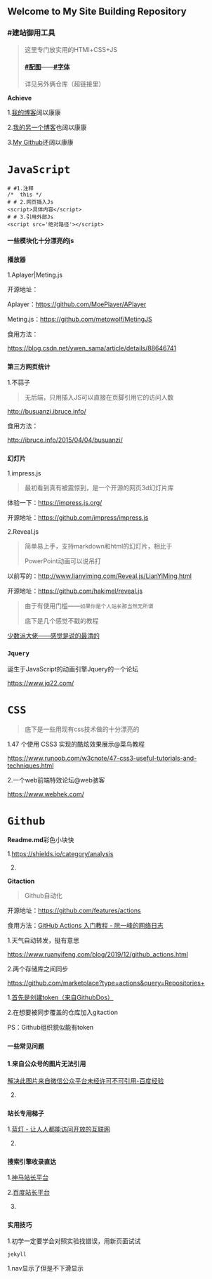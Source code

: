 ﻿## Welcome to My  Site Building Repository 

### #建站御用工具

> 这里专门放实用的HTMl+CSS+JS
>
> #### **[#配图](https://github.com/LianYiMing/Pictures)——[#字体](https://github.com/LianYiMing/Fonts)**
>
> 详见另外俩仓库（超链接里）

**Achieve**

1.[我的博客](https://www.lianyiming.com)阔以康康

2.[我的另一个博客](https://www.lym.cool)也阔以康康

3.[My Github](https://github.com/LianYiMing)还阔以康康

# `JavaScript`

```JS基本语法
# #1.注释
/*  this */
# # 2.网页插入Js
<script>具体内容</script>
# # 3.引用外部Js
<script src='绝对路径'></script>
```

#### **一些模块化十分漂亮的js**

### `播放器`

1.Aplayer|Meting.js

开源地址：

Aplayer：https://github.com/MoePlayer/APlayer

Meting.js：https://github.com/metowolf/MetingJS

食用方法：

https://blog.csdn.net/ywen_sama/article/details/88646741

### `第三方网页统计`

1.不蒜子

> 无后端，只用插入JS可以直接在页脚引用它的访问人数

http://busuanzi.ibruce.info/

食用方法：

http://ibruce.info/2015/04/04/busuanzi/

### `幻灯片`

1.impress.js

> 最初看到真有被震惊到，是一个开源的网页3d幻灯片库

体验一下：https://impress.js.org/

开源地址：https://github.com/impress/impress.js

2.Reveal.js

> 简单易上手，支持markdown和html的幻灯片，相比于
>
> PowerPoint动画可以说吊打

以前写的：http://www.lianyiming.com/Reveal.js/LianYiMing.html

开源地址：https://github.com/hakimel/reveal.js

> 由于有使用门槛——`如果你是个人站长那当然无所谓`
>
> 底下是几个感觉不戳的教程

[少数派大佬——感觉是说的最清的](https://sspai.com/post/40657)

### `Jquery`

诞生于JavaScript的动画引擎Jquery的一个论坛

https://www.jq22.com/

# `CSS`

>  底下是一些用现有css技术做的十分漂亮的

1.47 个使用 CSS3 实现的酷炫效果展示@菜鸟教程

https://www.runoob.com/w3cnote/47-css3-useful-tutorials-and-techniques.html

2.一个web前端特效论坛@web骇客

https://www.webhek.com/

# `Github`

**Readme.md**彩色小块快

1.https://shields.io/category/analysis

2.

**Gitaction**

> Github自动化

开源地址：https://github.com/features/actions

食用方法：[GitHub Actions 入门教程 - 阮一峰的网络日志](https://www.ruanyifeng.com/blog/2019/09/getting-started-with-github-actions.html)

1.天气自动转发，挺有意思

https://www.ruanyifeng.com/blog/2019/12/github_actions.html

2.两个存储库之间同步

https://github.com/marketplace?type=actions&query=Repositories+

1.[首先是创建token（来自GithubDos）](/md/token.md)

2.在想要被同步覆盖的仓库加入gitaction

PS：Github组织貌似能有token

### `一些常见问题`

#### 1.来自公众号的图片无法引用

[解决此图片来自微信公众平台未经许可不可引用-百度经验](https://jingyan.baidu.com/article/6fb756ec74af3b241858fbf3.html)

2.

### `站长专用梯子`

1.[蓝灯 - 让人人都能访问开放的互联网](https://getlantern.org/zh_CN/)

2.

### `搜索引擎收录直达`

1.[神马站长平台](https://zhanzhang.sm.cn/open/briefPage?order=1&view=0)

2.[百度站长平台](https://ziyuan.baidu.com/property/)

3.

### `实用技巧`

1.初学一定要学会对照实验找错误，用新页面试试

`jekyll`

1.nav显示了但是不下滑显示